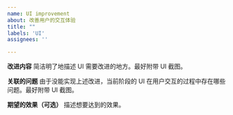 ```yaml
---
name: UI improvement
about: 改善用户的交互体验
title: ""
labels: 'UI'
assignees: ''

---
```


**改进内容**
简洁明了地描述 UI 需要改进的地方。最好附带 UI 截图。

**关联的问题**
由于没能实现上述改进，当前阶段的 UI 在用户交互的过程中存在哪些问题。最好附带 UI 截图。

**期望的效果（可选）**
描述想要达到的效果。
